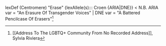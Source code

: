 
lexDef (Centromere) "Erase" {lexAllele(s)::: Croen {ARIA|DNE}} < N.B. ARIA var = "An Erasure Of Transgender Voices" | DNE var = "A Battered Pencilcase Of Erasers"[^EraseCroen]

[^EraseCroen]: [[Address To The LGBTQ+ Community From No Recorded Address]], Sylvia Riviera
